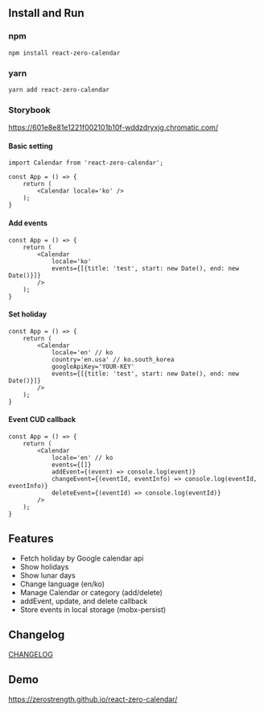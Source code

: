 ## Install and Run

### npm

```
npm install react-zero-calendar
```

### yarn

```
yarn add react-zero-calendar
```

### Storybook

https://601e8e81e1221f002101b10f-wddzdryxjg.chromatic.com/

#### Basic setting

```
import Calendar from 'react-zero-calendar';

const App = () => {
    return (
        <Calendar locale='ko' />
    );
}
```

#### Add events
```
const App = () => {
    return (
        <Calendar
            locale='ko'
            events={[{title: 'test', start: new Date(), end: new Date()}]}
        />
    );
}
```

#### Set holiday
```
const App = () => {
    return (
        <Calendar
            locale='en' // ko
            country='en.usa' // ko.south_korea
            googleApiKey='YOUR-KEY'
            events={[{title: 'test', start: new Date(), end: new Date()}]}
        />
    );
}
```

#### Event CUD callback
```
const App = () => {
    return (
        <Calendar
            locale='en' // ko
            events={[]}
            addEvent={(event) => console.log(event)}
            changeEvent={(eventId, eventInfo) => console.log(eventId, eventInfo)}
            deleteEvent={(eventId) => console.log(eventId)}
        />
    );
}
```

## Features

- Fetch holiday by Google calendar api
- Show holidays
- Show lunar days
- Change language (en/ko)
- Manage Calendar or category (add/delete)
- addEvent, update, and delete callback
- Store events in local storage (mobx-persist)

## Changelog

[CHANGELOG](https://github.com/ZeroStrength/calendar/blob/master/CHANGELOG.md)

## Demo

https://zerostrength.github.io/react-zero-calendar/
